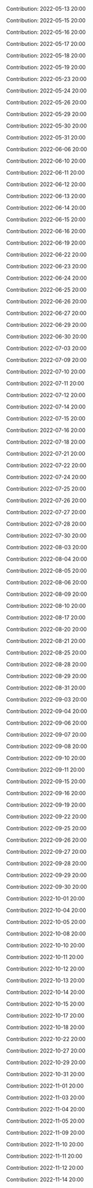 Contribution: 2022-05-13 20:00

Contribution: 2022-05-15 20:00

Contribution: 2022-05-16 20:00

Contribution: 2022-05-17 20:00

Contribution: 2022-05-18 20:00

Contribution: 2022-05-19 20:00

Contribution: 2022-05-23 20:00

Contribution: 2022-05-24 20:00

Contribution: 2022-05-26 20:00

Contribution: 2022-05-29 20:00

Contribution: 2022-05-30 20:00

Contribution: 2022-05-31 20:00

Contribution: 2022-06-06 20:00

Contribution: 2022-06-10 20:00

Contribution: 2022-06-11 20:00

Contribution: 2022-06-12 20:00

Contribution: 2022-06-13 20:00

Contribution: 2022-06-14 20:00

Contribution: 2022-06-15 20:00

Contribution: 2022-06-16 20:00

Contribution: 2022-06-19 20:00

Contribution: 2022-06-22 20:00

Contribution: 2022-06-23 20:00

Contribution: 2022-06-24 20:00

Contribution: 2022-06-25 20:00

Contribution: 2022-06-26 20:00

Contribution: 2022-06-27 20:00

Contribution: 2022-06-29 20:00

Contribution: 2022-06-30 20:00

Contribution: 2022-07-03 20:00

Contribution: 2022-07-09 20:00

Contribution: 2022-07-10 20:00

Contribution: 2022-07-11 20:00

Contribution: 2022-07-12 20:00

Contribution: 2022-07-14 20:00

Contribution: 2022-07-15 20:00

Contribution: 2022-07-16 20:00

Contribution: 2022-07-18 20:00

Contribution: 2022-07-21 20:00

Contribution: 2022-07-22 20:00

Contribution: 2022-07-24 20:00

Contribution: 2022-07-25 20:00

Contribution: 2022-07-26 20:00

Contribution: 2022-07-27 20:00

Contribution: 2022-07-28 20:00

Contribution: 2022-07-30 20:00

Contribution: 2022-08-03 20:00

Contribution: 2022-08-04 20:00

Contribution: 2022-08-05 20:00

Contribution: 2022-08-06 20:00

Contribution: 2022-08-09 20:00

Contribution: 2022-08-10 20:00

Contribution: 2022-08-17 20:00

Contribution: 2022-08-20 20:00

Contribution: 2022-08-21 20:00

Contribution: 2022-08-25 20:00

Contribution: 2022-08-28 20:00

Contribution: 2022-08-29 20:00

Contribution: 2022-08-31 20:00

Contribution: 2022-09-03 20:00

Contribution: 2022-09-04 20:00

Contribution: 2022-09-06 20:00

Contribution: 2022-09-07 20:00

Contribution: 2022-09-08 20:00

Contribution: 2022-09-10 20:00

Contribution: 2022-09-11 20:00

Contribution: 2022-09-15 20:00

Contribution: 2022-09-16 20:00

Contribution: 2022-09-19 20:00

Contribution: 2022-09-22 20:00

Contribution: 2022-09-25 20:00

Contribution: 2022-09-26 20:00

Contribution: 2022-09-27 20:00

Contribution: 2022-09-28 20:00

Contribution: 2022-09-29 20:00

Contribution: 2022-09-30 20:00

Contribution: 2022-10-01 20:00

Contribution: 2022-10-04 20:00

Contribution: 2022-10-05 20:00

Contribution: 2022-10-08 20:00

Contribution: 2022-10-10 20:00

Contribution: 2022-10-11 20:00

Contribution: 2022-10-12 20:00

Contribution: 2022-10-13 20:00

Contribution: 2022-10-14 20:00

Contribution: 2022-10-15 20:00

Contribution: 2022-10-17 20:00

Contribution: 2022-10-18 20:00

Contribution: 2022-10-22 20:00

Contribution: 2022-10-27 20:00

Contribution: 2022-10-29 20:00

Contribution: 2022-10-31 20:00

Contribution: 2022-11-01 20:00

Contribution: 2022-11-03 20:00

Contribution: 2022-11-04 20:00

Contribution: 2022-11-05 20:00

Contribution: 2022-11-09 20:00

Contribution: 2022-11-10 20:00

Contribution: 2022-11-11 20:00

Contribution: 2022-11-12 20:00

Contribution: 2022-11-14 20:00

